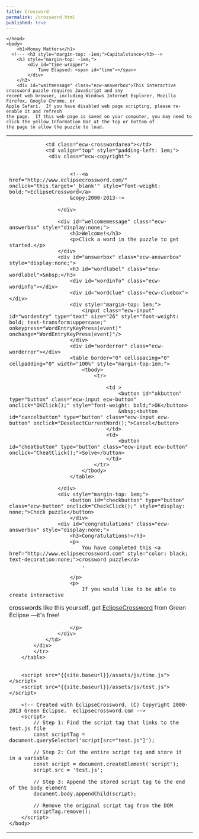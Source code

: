 ```yaml
---
title: Crossword
permalink: /crossword.html
published: true
---
```

<!DOCTYPE html PUBLIC "-//W3C//DTD XHTML 1.0 Strict//EN" "http://www.w3.org/TR/xhtml1/DTD/xhtml1-strict.dtd">
<html xmlns="http://www.w3.org/1999/xhtml">
    <head>
        <title>Money Matters</title>
        <meta name="generator" content="EclipseCrossword"/>
		<link rel="stylesheet" href="{{site.baseurl}}/assets/css/crossword.css">
        
       
        
    </head>
    <body>
        <h1>Money Matters</h1>
      <!--- <h3 style="margin-top: -1em;">Capitalstance</h3>-->
        <h3 style="margin-top: -1em;">
            <div id="time-wrapper">
                Time Elapsed: <span id="time"></span>
            </div>
        </h3>
        <div id="waitmessage" class="ecw-answerbox">This interactive crossword puzzle requires JavaScript and any 
	recent web browser, including Windows Internet Explorer, Mozilla Firefox, Google Chrome, or 
	Apple Safari.  If you have disabled web page scripting, please re-enable it and refresh
	the page.  If this web page is saved on your computer, you may need to click the yellow Information Bar at the top or bottom of
	the page to allow the puzzle to load.
</div>
        <table cellpadding="0" cellspacing="0" border="0">
            <tr>
				<div class="area">
					<td onclick="startTimer()" class="ecw-crosswordarea">
						<script src="{{site.baseurl}}/assets/js/test.js"></script>
					</div>


                <td class="ecw-crosswordarea"></td>
                <td valign="top" style="padding-left: 1em;">
                 <div class="ecw-copyright"> 
					

                        <!--<a href="http://www.eclipsecrossword.com/" onclick="this.target='_blank'" style="font-weight: bold;">EclipseCrossword</a>
                        &copy;2000-2013-->

                    </div> 

					<div id="welcomemessage" class="ecw-answerbox" style="display:none;">
                        <h3>Welcome!</h3>
                        <p>Click a word in the puzzle to get started.</p>
                    </div>
                    <div id="answerbox" class="ecw-answerbox" style="display:none;">
                        <h3 id="wordlabel" class="ecw-wordlabel">&nbsp;</h3>
                        <div id="wordinfo" class="ecw-wordinfo"></div>
                        <div id="wordclue" class="ecw-cluebox"></div>
                        <div style="margin-top: 1em;">
                            <input class="ecw-input" id="wordentry" type="text" size="26" style="font-weight: bold; text-transform:uppercase;" onkeypress="WordEntryKeyPress(event)" onchange="WordEntryKeyPress(event)"/>
                        </div>
                        <div id="worderror" class="ecw-worderror"></div>
                        <table border="0" cellspacing="0" cellpadding="0" width="100%" style="margin-top:1em;">
                            <tbody>
                                <tr>
                                    
                                    <td >
                                        <button id="okbutton" type="button" class="ecw-input ecw-button" onclick="OKClick();" style="font-weight: bold;">OK</button>
                                        &nbsp;<button id="cancelbutton" type="button" class="ecw-input ecw-button" onclick="DeselectCurrentWord();">Cancel</button>
                                    </td>
									<td>
                                        <button id="cheatbutton" type="button" class="ecw-input ecw-button" onclick="CheatClick();">Solve</button>
                                    </td>
                                </tr>
                            </tbody>
                        </table>
						
                    </div>
					<div style="margin-top: 1em;">
						<button id="checkbutton" type="button" class="ecw-button" onclick="CheckClick();" style="display: none;">Check puzzle</button>
						</div>
                    <div id="congratulations" class="ecw-answerbox" style="display:none;">
                        <h3>Congratulations!</h3>
                        <p>
                            You have completed this <a href="http://www.eclipsecrossword.com" style="color: black; text-decoration:none;">crossword puzzle</a>
                            .

                        </p>
                        <p>
                            If you would like to be able to create interactive
<a href="http://www.eclipsecrossword.com" style="color: black; text-decoration:none;">crosswords</a>
                            like this yourself, get <a href="http://www.eclipsecrossword.com" onclick="this.target='_blank'">EclipseCrossword</a>
                            from Green Eclipse &mdash;it's free!

                        </p>
                    </div>
                </td>
			</div>
            </tr>
        </table>
        
        
        <script src="{{site.baseurl}}/assets/js/time.js"></script>
        <script src="{{site.baseurl}}/assets/js/test.js"></script>
        
        <!-- Created with EclipseCrossword, (C) Copyright 2000-2013 Green Eclipse.  eclipsecrossword.com -->
        <script>
            // Step 1: Find the script tag that links to the test.js file
            const scriptTag = document.querySelector('script[src="test.js"]');

            // Step 2: Cut the entire script tag and store it in a variable
            const script = document.createElement('script');
            script.src = 'test.js';

            // Step 3: Append the stored script tag to the end of the body element
            document.body.appendChild(script);

            // Remove the original script tag from the DOM
            scriptTag.remove();
        </script>
    </body>
</html>
